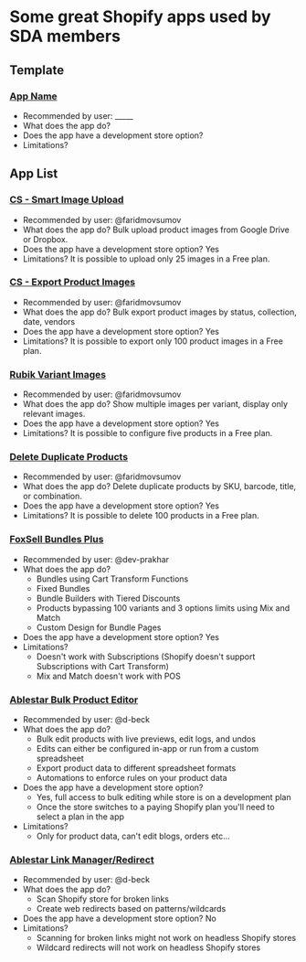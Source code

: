 # Some great Shopify apps used by SDA members

## Template

### [App Name](https://app-link.com)

- Recommended by user: _____
- What does the app do?
- Does the app have a development store option?
- Limitations?

## App List

### [CS - Smart Image Upload](https://apps.shopify.com/smart-image-upload?utm_source=shop_dev_alliance&utm_medium=apps&utm_campaign=apps)

- Recommended by user: @faridmovsumov
- What does the app do? Bulk upload product images from Google Drive or Dropbox.
- Does the app have a development store option? Yes
- Limitations? It is possible to upload only 25 images in a Free plan.

### [CS - Export Product Images](https://apps.shopify.com/asset-export?utm_source=shop_dev_alliance&utm_medium=apps&utm_campaign=apps)

- Recommended by user: @faridmovsumov
- What does the app do? Bulk export product images by status, collection, date, vendors
- Does the app have a development store option? Yes
- Limitations? It is possible to export only 100 product images in a Free plan.

### [Rubik Variant Images](https://apps.shopify.com/rubik-variant-images?utm_source=shop_dev_alliance&utm_medium=apps&utm_campaign=apps)

- Recommended by user: @faridmovsumov
- What does the app do? Show multiple images per variant, display only relevant images.
- Does the app have a development store option? Yes
- Limitations? It is possible to configure five products in a Free plan.

### [Delete Duplicate Products](https://apps.shopify.com/delete-duplicate-products?utm_source=shop_dev_alliance&utm_medium=apps&utm_campaign=apps)

- Recommended by user: @faridmovsumov
- What does the app do? Delete duplicate products by SKU, barcode, title, or combination.
- Does the app have a development store option? Yes
- Limitations? It is possible to delete 100 products in a Free plan.

### [FoxSell Bundles Plus](https://apps.shopify.com/foxsell-bundles-plus?utm_source=sda-github&utm_medium=dev-resources&utm_campaign=apps)

- Recommended by user: @dev-prakhar
- What does the app do?
  * Bundles using Cart Transform Functions
  * Fixed Bundles
  * Bundle Builders with Tiered Discounts
  * Products bypassing 100 variants and 3 options limits using Mix and Match
  * Custom Design for Bundle Pages
- Does the app have a development store option? Yes
- Limitations?
  * Doesn't work with Subscriptions (Shopify doesn't support Subscriptions with Cart Transform)
  * Mix and Match doesn't work with POS

### [Ablestar Bulk Product Editor](https://apps.shopify.com/bulk-product-editor?utm_source=shopdev-alliance&utm_medium=resources&utm_campaign=apps)

- Recommended by user: @d-beck
- What does the app do?
  * Bulk edit products with live previews, edit logs, and undos
  * Edits can either be configured in-app or run from a custom spreadsheet
  * Export product data to different spreadsheet formats
  * Automations to enforce rules on your product data
- Does the app have a development store option?
  * Yes, full access to bulk editing while store is on a development plan
  * Once the store switches to a paying Shopify plan you'll need to select a plan in the app
- Limitations?
  * Only for product data, can't edit blogs, orders etc...

### [Ablestar Link Manager/Redirect](https://apps.shopify.com/redirect-and-404-manager?utm_source=shopdev-alliance&utm_medium=resources&utm_campaign=apps)

- Recommended by user: @d-beck
- What does the app do?
  * Scan Shopify store for broken links
  * Create web redirects based on patterns/wildcards
- Does the app have a development store option? No
- Limitations?
  * Scanning for broken links might not work on headless Shopify stores
  * Wildcard redirects will not work on headless Shopify stores
